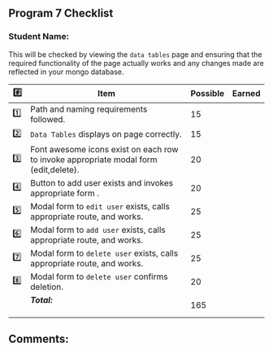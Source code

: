 ## Program 7 Checklist

### Student Name: 

This will be checked by viewing the `data tables` page and ensuring that the required functionality of the page actually works and any changes made are reflected in your mongo database. 

| :hash: | Item                                                                                     | Possible | Earned |
|--------|------------------------------------------------------------------------------------------|----------|--------|
| :one:    | Path and naming requirements followed.                                               | 15       |        |
| :two:   | `Data Tables` displays on page correctly.                                            | 15       |        |
| :three:    | Font awesome icons exist on each row to invoke appropriate modal form (edit,delete). | 20       |        |
| :four:    | Button to add user exists and invokes appropriate form      .                        | 20       |        |
| :five:    | Modal form to `edit user` exists, calls appropriate route, and works.                | 25       |        |
| :six:    | Modal form to `add user` exists, calls appropriate route, and works.                 | 25       |        |
| :seven:    | Modal form to `delete user` exists, calls appropriate route, and works.             | 25       |        |
| :eight:    | Modal form to `delete user` confirms deletion.                                       | 20       |        |
|        | ***Total:***                                                                             | 165      |        |

## Comments:
